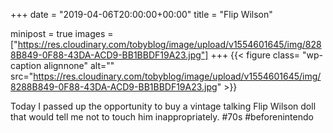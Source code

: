 +++
date = "2019-04-06T20:00:00+00:00"
title = "Flip Wilson"

minipost = true
images = ["https://res.cloudinary.com/tobyblog/image/upload/v1554601645/img/8288B849-0F88-43DA-ACD9-BB1BBDF19A23.jpg"]
+++
{{< figure class= "wp-caption alignnone" alt="" src="https://res.cloudinary.com/tobyblog/image/upload/v1554601645/img/8288B849-0F88-43DA-ACD9-BB1BBDF19A23.jpg" >}}

Today I passed up the opportunity to buy a vintage talking Flip Wilson doll that would tell me not to touch him inappropriately. #70s #beforenintendo
